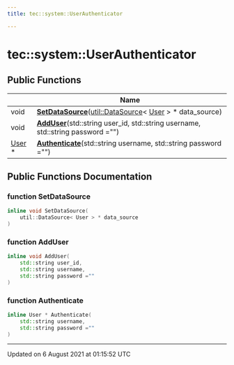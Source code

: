 ```yaml
---
title: tec::system::UserAuthenticator

---
```


# tec::system::UserAuthenticator





## Public Functions

|                | Name           |
| -------------- | -------------- |
| void | **[SetDataSource](/engine/Classes/classtec_1_1system_1_1_user_authenticator/#function-setdatasource)**([util::DataSource](/engine/Classes/classtec_1_1util_1_1_data_source/)< [User](/engine/Classes/classtec_1_1user_1_1_user/) > * data_source) |
| void | **[AddUser](/engine/Classes/classtec_1_1system_1_1_user_authenticator/#function-adduser)**(std::string user_id, std::string username, std::string password ="") |
| [User](/engine/Classes/classtec_1_1user_1_1_user/) * | **[Authenticate](/engine/Classes/classtec_1_1system_1_1_user_authenticator/#function-authenticate)**(std::string username, std::string password ="") |

## Public Functions Documentation

### function SetDataSource

```cpp
inline void SetDataSource(
    util::DataSource< User > * data_source
)
```


### function AddUser

```cpp
inline void AddUser(
    std::string user_id,
    std::string username,
    std::string password =""
)
```


### function Authenticate

```cpp
inline User * Authenticate(
    std::string username,
    std::string password =""
)
```


-------------------------------

Updated on  6 August 2021 at 01:15:52 UTC